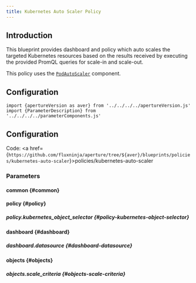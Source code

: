 ```yaml
---
title: Kubernetes Auto Scaler Policy
---
```


## Introduction

This blueprint provides dashboard and policy which auto scales the targeted
Kubernetes resources based on the results received by executing the provided
PromQL queries for scale-in and scale-out.

This policy uses the
[`PodAutoScaler`](/reference/policies/spec.md#pod-auto-scaler) component.

## Configuration

<!-- Configuration Marker -->

```mdx-code-block
import {apertureVersion as aver} from '../../../../apertureVersion.js'
import {ParameterDescription} from '../../../../parameterComponents.js'
```

## Configuration

Code: <a
href={`https://github.com/fluxninja/aperture/tree/${aver}/blueprints/policies/kubernetes-auto-scaler`}>policies/kubernetes-auto-scaler</a>

### Parameters

#### common {#common}

<a id="common-policy-name"></a> <ParameterDescription
    name="common.policy_name"
    type="
string"
    reference=""
    value="__REQUIRED_FIELD__"
    description='Name of the policy.' />

#### policy {#policy}

<a id="policy-min-replicas"></a> <ParameterDescription
    name="policy.min_replicas"
    type="
string"
    reference=""
    value="1"
    description='Minimum number of replicas.' />

<a id="policy-max-replicas"></a> <ParameterDescription
    name="policy.max_replicas"
    type="
string"
    reference=""
    value="10"
    description='Maximum number of replicas.' />

<a id="policy-scale-in-cooldown"></a> <ParameterDescription
    name="policy.scale_in_cooldown"
    type="
string"
    reference=""
    value="'40s'"
    description='The amount of time to wait after a scale-in operation for another scale-in operation.' />

<a id="policy-scale-out-cooldown"></a> <ParameterDescription
    name="policy.scale_out_cooldown"
    type="
string"
    reference=""
    value="'30s'"
    description='The amount of time to wait after a scale-out operation for another scale-out or scale-in operation.' />

<a id="policy-cooldown-override-percentage"></a> <ParameterDescription
    name="policy.cooldown_override_percentage"
    type="
number"
    reference=""
    value="50"
    description='Cooldown override percentage defines a threshold change in scale-out beyond which previous cooldown is overridden.' />

<a id="policy-max-scale-in-percentage"></a> <ParameterDescription
    name="policy.max_scale_in_percentage"
    type="
number"
    reference=""
    value="1"
    description='The maximum decrease of replicas (e.g. pods) at one time.' />

<a id="policy-max-scale-out-percentage"></a> <ParameterDescription
    name="policy.max_scale_out_percentage"
    type="
number"
    reference=""
    value="10"
    description='The maximum increase of replicas (e.g. pods) at one time.' />

<a id="policy-scale-in-alerter-parameters"></a> <ParameterDescription
    name="policy.scale_in_alerter_parameters"
    type="
Object (aperture.spec.v1.AlerterParameters)"
    reference="../../spec#alerter-parameters"
    value="{'alert_name': 'Kubernetes Auto Scaler Scale In Event'}"
    description='Configuration for scale-in alerter.' />

<a id="policy-scale-out-alerter-parameters"></a> <ParameterDescription
    name="policy.scale_out_alerter_parameters"
    type="
Object (aperture.spec.v1.AlerterParameters)"
    reference="../../spec#alerter-parameters"
    value="{'alert_name': 'Kubernetes Auto Scaler Scale Out Event'}"
    description='Cooldown override percentage.' />

<a id="policy-components"></a> <ParameterDescription
    name="policy.components"
    type="
Array of
Object (aperture.spec.v1.Component)"
    reference="../../spec#component"
    value="[]"
    description='List of additional circuit components.' />

##### policy.kubernetes_object_selector {#policy-kubernetes-object-selector}

<a id="policy-kubernetes-object-selector-namespace"></a> <ParameterDescription
    name="policy.kubernetes_object_selector.namespace"
    type="
string"
    reference=""
    value="__REQUIRED_FIELD__"
    description='Namespace.' />

<a id="policy-kubernetes-object-selector-api-version"></a> <ParameterDescription
    name="policy.kubernetes_object_selector.api_version"
    type="
string"
    reference=""
    value="__REQUIRED_FIELD__"
    description='API Version.' />

<a id="policy-kubernetes-object-selector-kind"></a> <ParameterDescription
    name="policy.kubernetes_object_selector.kind"
    type="
string"
    reference=""
    value="__REQUIRED_FIELD__"
    description='Kind.' />

<a id="policy-kubernetes-object-selector-name"></a> <ParameterDescription
    name="policy.kubernetes_object_selector.name"
    type="
string"
    reference=""
    value="__REQUIRED_FIELD__"
    description='Name.' />

<a id="policy-scale-in-criteria"></a> <ParameterDescription
    name="policy.scale_in_criteria"
    type="
Array of
Object (objects.scale_criteria)"
    reference="#objects-scale-criteria"
    value="[{'parameters': {'slope': 1}, 'query': {'promql': {'evaluation_interval': '10s', 'out_ports': {'output': {'signal_name': '__REQUIRED_FIELD__'}}, 'query_string': '__REQUIRED_FIELD__'}}, 'set_point': 0.5}]"
    description='List of scale-in criteria.' />

<a id="policy-scale-out-criteria"></a> <ParameterDescription
    name="policy.scale_out_criteria"
    type="
Array of
Object (objects.scale_criteria)"
    reference="#objects-scale-criteria"
    value="[{'parameters': {'slope': -1}, 'query': {'promql': {'evaluation_interval': '10s', 'out_ports': {'output': {'signal_name': '__REQUIRED_FIELD__'}}, 'query_string': '__REQUIRED_FIELD__'}}, 'set_point': 1}]"
    description='List of scale-out criteria.' />

#### dashboard {#dashboard}

<a id="dashboard-refresh-interval"></a> <ParameterDescription
    name="dashboard.refresh_interval"
    type="
string"
    reference=""
    value="'5s'"
    description='Refresh interval for dashboard panels.' />

<a id="dashboard-time-from"></a> <ParameterDescription
    name="dashboard.time_from"
    type="
string"
    reference=""
    value="'now-15m'"
    description='From time of dashboard.' />

<a id="dashboard-time-to"></a> <ParameterDescription
    name="dashboard.time_to"
    type="
string"
    reference=""
    value="'now'"
    description='To time of dashboard.' />

##### dashboard.datasource {#dashboard-datasource}

<a id="dashboard-datasource-name"></a> <ParameterDescription
    name="dashboard.datasource.name"
    type="
string"
    reference=""
    value="'$datasource'"
    description='Datasource name.' />

<a id="dashboard-datasource-filter-regex"></a> <ParameterDescription
    name="dashboard.datasource.filter_regex"
    type="
string"
    reference=""
    value="''"
    description='Datasource filter regex.' />

#### objects {#objects}

##### objects.scale_criteria {#objects-scale-criteria}

<a id="objects-scale-criteria-query"></a> <ParameterDescription
    name="objects.scale_criteria.query"
    type="
Object (aperture.spec.v1.Query)"
    reference="../../spec#query"
    value="{'promql': {'evaluation_interval': '10s', 'out_ports': {'output': {'signal_name': '__REQUIRED_FIELD__'}}, 'query_string': '__REQUIRED_FIELD__'}}"
    description='Query.' />

<a id="objects-scale-criteria-set-point"></a> <ParameterDescription
    name="objects.scale_criteria.set_point"
    type="
number"
    reference=""
    value="1"
    description='Set point.' />

<a id="objects-scale-criteria-parameters"></a> <ParameterDescription
    name="objects.scale_criteria.parameters"
    type="
Object (aperture.spec.v1.IncreasingGradientParameters)"
    reference="../../spec#increasing-gradient-parameters"
    value="{'slope': -1}"
    description='Parameters.' />
